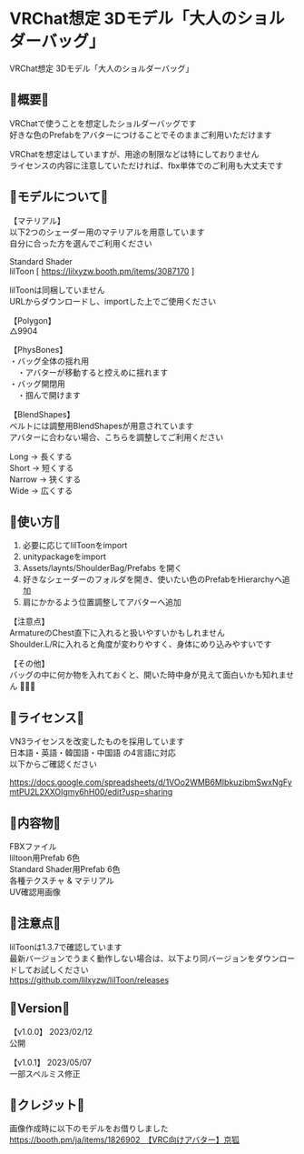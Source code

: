 # VRChat想定 3Dモデル「大人のショルダーバッグ」
VRChat想定 3Dモデル「大人のショルダーバッグ」

## 👜概要👜
VRChatで使うことを想定したショルダーバッグです  
好きな色のPrefabをアバターにつけることでそのままご利用いただけます  

VRChatを想定はしていますが、用途の制限などは特にしておりません  
ライセンスの内容に注意していただければ、fbx単体でのご利用も大丈夫です

## 👜モデルについて👜
【マテリアル】  
以下2つのシェーダー用のマテリアルを用意しています  
自分に合った方を選んでご利用ください

Standard Shader  
lilToon [ https://lilxyzw.booth.pm/items/3087170 ]

lilToonは同梱していません  
URLからダウンロードし、importした上でご使用ください

【Polygon】  
△9904

【PhysBones】  
・バッグ全体の揺れ用  
　・アバターが移動すると控えめに揺れます  
・バッグ開閉用  
　・掴んで開けます

【BlendShapes】  
ベルトには調整用BlendShapesが用意されています  
アバターに合わない場合、こちらを調整してご利用ください

Long → 長くする  
Short → 短くする  
Narrow → 狭くする  
Wide → 広くする

## 👜使い方👜
1. 必要に応じてlilToonをimport
2. unitypackageをimport
3. Assets/laynts/ShoulderBag/Prefabs を開く
4. 好きなシェーダーのフォルダを開き、使いたい色のPrefabをHierarchyへ追加
5. 肩にかかるよう位置調整してアバターへ追加

【注意点】  
ArmatureのChest直下に入れると扱いやすいかもしれません  
Shoulder.L/Rに入れると角度が変わりやすく、身体にめり込みやすいです

【その他】  
バッグの中に何か物を入れておくと、開いた時中身が見えて面白いかも知れません 💄🥫👝

## 👜ライセンス👜
VN3ライセンスを改変したものを採用しています  
日本語・英語・韓国語・中国語 の4言語に対応  
以下からご確認ください

https://docs.google.com/spreadsheets/d/1VOo2WMB6MIbkuzibmSwxNgFymtPU2L2XXOIgmy6hH00/edit?usp=sharing

## 👜内容物👜
FBXファイル  
liltoon用Prefab 6色  
Standard Shader用Prefab 6色  
各種テクスチャ & マテリアル  
UV確認用画像

## 👜注意点👜
lilToonは1.3.7で確認しています  
最新バージョンでうまく動作しない場合は、以下より同バージョンをダウンロードしてお試しください  
https://github.com/lilxyzw/lilToon/releases

## 👜Version👜
【v1.0.0】 2023/02/12  
公開

【v1.0.1】 2023/05/07  
一部スペルミス修正

## 👜クレジット👜
画像作成時に以下のモデルをお借りしました  
https://booth.pm/ja/items/1826902　【VRC向けアバター】京狐

